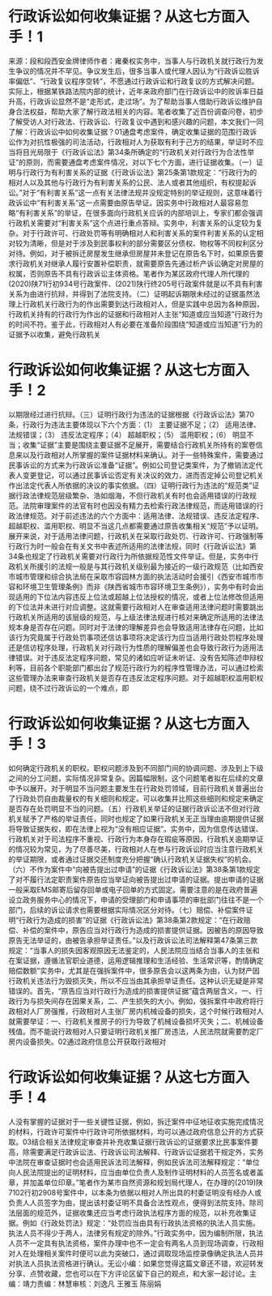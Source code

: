 # 行政诉讼如何收集证据？从这七方面入手！1

来源：段和段西安金牌律师作者：雍秦权实务中，当事人与行政机关就行政行为发生争议的情况并不罕见。争议发生后，很多当事人或代理人因认为“行政诉讼胜诉率偏低”、“行政复议程序空转”，不愿通过行政诉讼和行政复议的方式解决问题。实际上，根据某铁路法院内部的统计，近年来政府部门在行政诉讼中的败诉率日益升高，行政诉讼显然不是“走形式，走过场”。为了帮助当事人借助行政诉讼维护自身合法权益，帮助大家了解行政法相关的内容。笔者收集了近百份调查问卷，初步了解受访人对行政法、行政诉讼、行政复议中遇到和感兴趣的问题，本文我们一同了解：行政诉讼中如何收集证据？01通盘考虑案件，确定收集证据的范围行政诉讼作为对抗性极强的司法活动，行政相对人为获取有利于己方的结果，举证时不应当将目光局限于《行政诉讼法》第34条所确定的“行政机关对行政行为合法性举证”的原则，而需要通盘考虑案件情况，对以下七个方面，进行证据收集。（一）证明与行政行为有利害关系的证据《行政诉讼法》第25条第1款规定：“行政行为的相对人以及其他与行政行为有利害关系的公民、法人或者其他组织，有权提起诉讼。”对于“有利害关系”这一点有关法律法规并没规定特别的举证规则，这意味着行政诉讼中“有利害关系”这一点需要由原告举证。因实务中行政相对人最容易忽略“有利害关系”的举证，在很多面向行政机关应诉的内部培训上，专家们都会强调行政机关需要对“利害关系”这个点进行重点答辩。实务中，利害关系的认定较为复杂。对于行政许可、行政处罚等有明确相对人和利害关系的案件利害关系的认定相对较为清晰，但是对于涉及到民事权利的部分需要区分债权、物权等不同权利区分对待。例如，对于被拆迁房屋发生继承但房屋并未登记在原告名下时，如果原告要求行政机关对继承人履行安置补偿职责，就需要原告先通过析产诉讼确定对房屋的权属，否则原告不具有行政诉讼主体资格。笔者作为某区政府代理人所代理的(2020)陕71行初934号行政案件、(2021)陕行终205号行政案件就是以不具有利害关系为由进行抗辩，并得到了法院支持。（二）证明起诉期限未经过的证据虽然法理上行政机关行政行为的作出需要到达行政相对人，但是实践中总因为各种原因，行政机关持有的行政行为作出的证据和行政相对人主张“知道或应当知道”行政行为的时间不符。鉴于此，行政相对人有必要在准备阶段围绕“知道或应当知道”行为的证据予以收集，避免行政机关

# 行政诉讼如何收集证据？从这七方面入手！2

以期限经过进行抗辩。（三）证明行政行为违法的证据根据《行政诉讼法》第70条，行政行为违法主要体现以下六个方面：（1） 主要证据不足；（2） 适用法律、法规错误；（3） 违反法定程序；（4） 超越职权；（5） 滥用职权；（6） 明显不当；收集“证据”主要是围绕主要证据不足展开，需要结合行政机关所持有的案卷信息来以及行政相对人所掌握的案件证据材料来确认。对于一些特殊案件，需要通过民事诉讼的方式来为行政诉讼准备“证据”。例如公司登记类案件，为了撤销法定代表人变更登记，可以通过民事诉讼否定有关决议的效力，进而否定掉公司登记机关作出法定代表人所依据的决议的事实依据。（四）证明行政行为违法的“规范类”证据行政法律规范层级繁杂、浩如烟海，不但行政机关有时也会适用错误的行政规范。法院审理案件的法官有时也因没有精力去检索行政法律规范，而适用错误的行政法律规范。对于前述违法的六个方面中：适用法律、法规错误、违反法定程序、超越职权、滥用职权、明显不当这几点都需要通过原告收集相关“规范”予以证明。展开来说，对于适用法律问题，行政机关在采取行政处罚、行政许可、行政强制等行政行为时一般会在有关文书中表述所适用的法律法规，同时《行政诉讼法》第34条也规定了行政机关需要对行政行为所依据规范性文件举证。但是，实务中行政机关所援引的法规一般是与其行政机关级别最为接近的一级行政规范（比如西安市城市管理和综合执法局在采取市容园林方面的执法活动时会援引《西安市城市市容和环境卫生管理条例》而非《陕西省城市市容环境卫生条例》），实务中有时会出现适用的下位法内容违反上位法或超越上位法授权的情况，或者上位法修改但适用的下位法并未进行对应调整。这就需要行政相对人在审查适用法律问题时需要跳出行政机关所适用的该层级的规范，与上级法律法规进行核对来确定所适用的法律法规本身是否存在问题。同时对于法律的理解差异也会导致适用法律存在问题，比如该行为究竟属于行政处罚事项还信访事项将决定该行为应当适用行政处罚程序处理还是信访程序处理，行政机关对行政行为性质的理解偏差也会导致行政行为适用法律错误。对于违反法定程序问题，常见的诸如应听证未听证、没有告知陈述申辩权利等，目前各个职能部门都出台了规范行政行为的程序性管理办法，可以通过检索这些管理办法来审查行政机关是否存在违反法定程序问题。对于超越职权滥用职权问题，绕不过行政诉讼的一个难点，即

# 行政诉讼如何收集证据？从这七方面入手！3

如何确定行政机关的职权。职权问题涉及到不同部门间的协调问题、涉及到上下级之间的分工问题，实际情况非常复杂。因篇幅限制，这个问题笔者拟在后续的文章中予以展开。对于明显不当问题主要发生在行政处罚领域，目前行政机关普遍出台了行政处罚自由裁量权的有关细则和规定。可以收集并比照这些细则和规定来确定是否存在处罚明显不当的问题。（五）行政机关举证的证据行政诉讼法不但对行政机关赋予了严格的举证责任，同时也规定了如果行政机关无正当理由逾期提供证据将导致证据失权，即在法律上视为“没有相应证据”。实务中，因为信息传达错误、行政机关对于司法程序不重视、行政行为本身存在瑕疵等原因，行政机关逾期举证的情况较为常见，为了尽善尽美，行政相对人在参与行政诉讼时应当注意行政机关的举证期限，或者通过证据交还制度充分把握“确认行政机关证据失权”的机会。（六）不作为案件中“向被告提出过申请”的证据《行政诉讼法》第38条第1款规定了对不履行法定职责案件原告应当举证向被告提出过申请的证据。提出申请的证据一般采取EMS邮寄后留存回单或电子回单的方式固定。需要注意的是在政府普遍设立政务服务中心的情况下，申请的受理部门和申请事项的审批部门往往不是一个部门，后续的诉讼请求也需要根据实际情况区分对待。（七）赔偿、补偿案件证明“行政行为造成的损害”的证据《行政诉讼法》第38条第2款规定：“在行政赔偿、补偿的案件中，原告应当对行政行为造成的损害提供证据。因被告的原因导致原告无法举证的，由被告承担举证责任。”以及行政诉讼法司法解释第47条第三款规定：“当事人的损失因客观原因无法鉴定的，人民法院应当结合当事人的主张和在案证据，遵循法官职业道德，运用逻辑推理和生活经验、生活常识等，酌情确定赔偿数额”实务中，尤其是在强拆案件中，很多原告会以这两条为由，认为财产因行政机关违法行为毁损灭失，所以不应当由其承担举证责任。这种认识无疑是非常错误的。首先，“原告应当对行政行为造成的损害提供证据”蕴含两层含义，一、行政行为与损失间存在因果关系，二、产生损失的大小。例如，强拆案件中政府将行政相对人厂房强推，行政相对人主张厂房内机械设备的损失，这个时候行政相对人就需要举证：一、行政机关推房子的行为导致了机械设备损坏灭失；二、机械设备残值。而不能说行政相对人只要证明行政机关推厂房违法，人民法院就需要酌定厂房内设备损失。02通过政府信息公开获取行政相对

# 行政诉讼如何收集证据？从这七方面入手！4

人没有掌握的证据对于一些关键性证据，例如，拆迁案件中征地征收实施完成情况的材料，行政许可案件中行政许可所依据材料，均可以通过政府信息公开的方式获取。03结合相关法律规定审查并补充收集证据行政诉讼的证据要求比民事案件要高，除需要满足行政诉讼法、行政诉讼司法解释、行政诉讼证据若干规定外，实务中法院在审查证据时也会适用民诉法司法解释，例如民诉法司法解释规定：“单位向人民法院提出的证明材料，应当由单位负责人及制作证明材料的人员签名或者盖章，并加盖单位印章。”笔者作为某市自然资源和规划局代理人，在办理的(2019)陕7102行初2908号案件中，以本条为依据以相对人所出具的村委证明没有经办人或负责人人员签字为由，提出该村委证明不具备合法性观点，便得到法院支持。除司法层面的规范外，证据收集还应当考虑行政执法程序方面的规范，以补充收集证据。例如《行政处罚法》规定：“处罚应当由具有行政执法资格的执法人员实施。执法人员不得少于两人，法律另有规定的除外。”行政实务中，因为编制所限，执法人员不一定具有执法资格，案件办理中也不一定会有两名人员到现场调查，行政相对人在处理相关案件时便可以此为突破口，通过调取现场监控录像确定执法人员并对执法人员执法资格进行确认。无讼小编：如果您觉得这篇文章还不错，欢迎转发分享、点赞收藏，您也可以在下方评论区留下自己的观点，和大家一起讨论。主编：靖力责编：林慧审核：刘逸凡 王雅玉 陈丽娟

